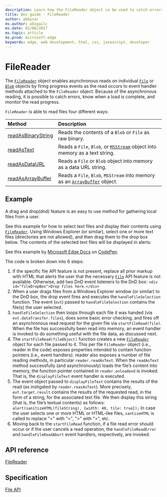 ---description: Learn how the FileReader object ca be used to catch errors, know when a load is complete, and monitor the read progress of files.
title: Dev guide - FileReader
author: abbycar
ms.author: abigailc
ms.date: 02/08/2017
ms.topic: article
ms.prod: microsoft-edge
keywords: edge, web development, html, css, javascript, developer
---# FileReaderThe [`FileReader`](https://msdn.microsoft.com/library/hh772310) object enables asynchronous reads on individual [`File`](https://msdn.microsoft.com/library/hh772315) or [`Blob`](https://msdn.microsoft.com/library/hh772298) objects by firing progress events as the read occurs to event handler methods attached to the `FileReader` object. Because of the asynchronous reading, it is possible to catch errors, know when a load is complete, and monitor the read progress.`FileReader` is able to read files four different ways:Method | Description:----- | :-------[readAsBinaryString](https://msdn.microsoft.com/library/dn792847) | Reads the contents of a `Blob` or `File` as raw binary.[readAsText](https://msdn.microsoft.com/library/hh772314) | Reads a `File`, `Blob`, or [`MSStream`](https://msdn.microsoft.com/library/hh772328) object into memory as a text string.[readAsDataURL](https://msdn.microsoft.com/library/hh772313) | Reads a `File` or `Blob` object into memory as a data URL string.[readAsArrayBuffer](https://msdn.microsoft.com/library/hh772312) | Reads a `File`, `Blob`, `MSStream` into memory as an [`ArrayBuffer`]() object.## ExampleA drag and drop(dnd) feature is an easy to use method for gathering local files from a user. See this example for how to select text files and display their contents using [`FileReader`](https://msdn.microsoft.com/library/hh772310). Using Windows Explorer (or similar), select one or more text files (directories are not allowed), and then drag them to the drop box below. The contents of the selected text files will be displayed in alerts:<div class="codepen-wrap"><p data-height="325" data-theme-id="23761" data-slug-hash="KzzNaZ" data-default-tab="result" data-user="MicrosoftEdgeDocumentation" data-embed-version="2" data-editable="true" class="codepen">See this example by <a href="https://codepen.io/MicrosoftEdgeDocumentation">Microsoft Edge Docs</a> on <a href="https://codepen.io/MicrosoftEdgeDocumentation/pen/KzzNaZ">CodePen</a>.</p></div><script async src="//assets.codepen.io/assets/embed/ei.js"></script>The code is broken down into 6 steps:1. If the specific file API feature is not present, replace all prior markup with HTML that alerts the user that the necessary [`File`](https://msdn.microsoft.com/library/hh772315) API feature is not available. Otherwise, add two DnD event listeners to the DnD box:`<div id="fileDropBox">Drop files here.</div>`2. When a user drags files from a Windows Explorer window (or similar) to the DnD box, the drop event fires and executes the `handleFileSelection` function. The event (`evt`) passed to `handleFileSelection` contains the file(s) the user selected.3. `handleFileSelection` then loops through each file it was handed (via `evt.dataTransfer.files`), does some basic error checking, and fires off an asynchronous read request for the given file via `startFileRead(file)`. When the file has successfully been read into memory, an event handler is invoked to do something useful with the file data, as discussed next.4. The `startFileRead(fileObject)` function creates a new [`FileReader`](https://msdn.microsoft.com/library/hh772310) object for each file passed to it. This per file `FileReader` object (i.e., reader in the code) exposes properties intended to contain function pointers (i.e., event handlers). reader also exposes a number of file reading methods, in particular `reader.readAsText`. When the `readAsText` method successfully (and asynchronously) loads the file’s content into memory, the function pointer contained in `reader.onloadend` is invoked. That is, the `displayFileText` event handler is executed.5. The event object passed to `displayFileText` contains the results of the read (as instigated by `reader.reasAsText`). More precisely, `evt.target.result` contains the results of the requested read, in the form of a string, for the associated text file. We then display this string (that is, the file’s textual contents) as follows:`alert(sanitizeHTML(fileString), {width: 40, tile: true});`In case the user selects one or more HTML or HTML-like files, `santizeHTML` is called to replace "<" with "&lt;", ">" with "&gt;", etc.6. Moving back to the `startFileRead` function, if a file read error should occur or if the user cancels a read operation, the `handleFileReadError` and `handleFileReadAbort` event handlers, respectively, are invoked.## API reference[FileReader](https://msdn.microsoft.com/library/hh772310)## Specification[File API](https://w3c.github.io/FileAPI/#dfn-filereader)